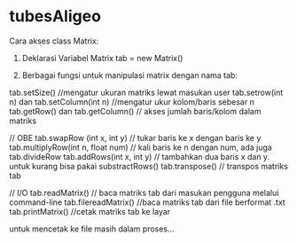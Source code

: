# tubesAligeo

Cara akses class Matrix:

1. Deklarasi Variabel
Matrix tab = new Matrix()

2. Berbagai fungsi untuk manipulasi matrix dengan nama tab:

tab.setSize() //mengatur ukuran matriks lewat masukan user
tab.setrow(int n) dan tab.setColumn(int n) //mengatur ukur kolom/baris sebesar n
tab.getRow() dan tab.getColumn() // akses jumlah baris/kolom dalam matriks

// OBE
tab.swapRow (int x, int y) // tukar baris ke x dengan baris ke y
tab.multiplyRow(int n, float num) // kali baris ke n dengan num, ada juga tab.divideRow
tab.addRows(int x, int y) // tambahkan dua baris x dan y. untuk kurang bisa pakai substractRows()
tab.transpose() // transpos matriks tab

// I/O
tab.readMatrix() // baca matriks tab dari masukan pengguna melalui command-line
tab.filereadMatrix() //baca matriks tab dari file berformat .txt
tab.printMatrix() //cetak matriks tab ke layar

untuk mencetak ke file masih dalam proses...
